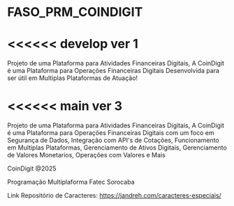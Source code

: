 # FASO_PRM_COINDIGIT
<<<<<< develop ver 1
=
Projeto de uma Plataforma para Atividades Financeiras Digitais, A CoinDigit é uma Plataforma para Operações Financeiras Digitais Desenvolvida para ser útil em Multiplas Plataformas de Atuação!
>>>>>>
<<<<<< main ver 3
=
Projeto de uma Plataforma para Atividades Financeiras Digitais, A CoinDigit é uma Plataforma para Operações Financeiras Digitais com um foco em Segurança de Dados, Integração com API's de Cotações, Funcionamento em Multiplas Plataformas, Gerenciamento de Ativos Digitais, Gerenciamento de Valores Monetarios, Operações com Valores e Mais
>>>>>
CoinDigit @2025

Programação Multiplaforma Fatec Sorocaba

Link Repositório de Caracteres: https://jandreh.com/caracteres-especiais/